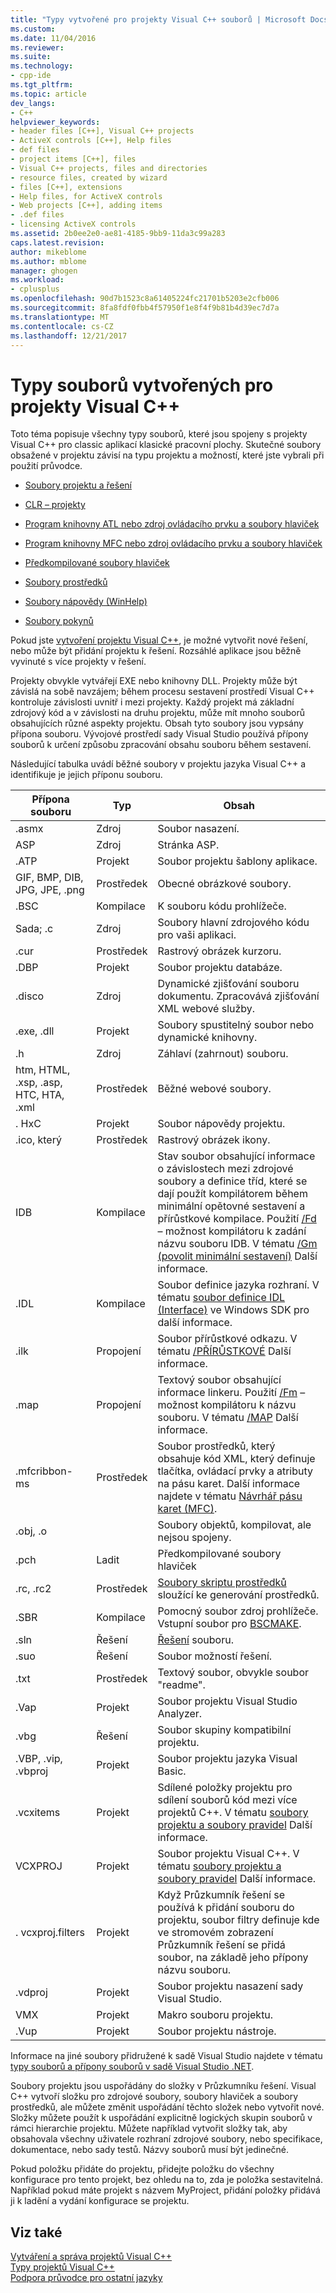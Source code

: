 ```yaml
---
title: "Typy vytvořené pro projekty Visual C++ souborů | Microsoft Docs"
ms.custom: 
ms.date: 11/04/2016
ms.reviewer: 
ms.suite: 
ms.technology:
- cpp-ide
ms.tgt_pltfrm: 
ms.topic: article
dev_langs:
- C++
helpviewer_keywords:
- header files [C++], Visual C++ projects
- ActiveX controls [C++], Help files
- def files
- project items [C++], files
- Visual C++ projects, files and directories
- resource files, created by wizard
- files [C++], extensions
- Help files, for ActiveX controls
- Web projects [C++], adding items
- .def files
- licensing ActiveX controls
ms.assetid: 2b0ee2e0-ae81-4185-9bb9-11da3c99a283
caps.latest.revision: 
author: mikeblome
ms.author: mblome
manager: ghogen
ms.workload:
- cplusplus
ms.openlocfilehash: 90d7b1523c8a61405224fc21701b5203e2cfb006
ms.sourcegitcommit: 8fa8fdf0fbb4f57950f1e8f4f9b81b4d39ec7d7a
ms.translationtype: MT
ms.contentlocale: cs-CZ
ms.lasthandoff: 12/21/2017
---
```

# <a name="file-types-created-for-visual-c-projects"></a>Typy souborů vytvořených pro projekty Visual C++
Toto téma popisuje všechny typy souborů, které jsou spojeny s projekty Visual C++ pro classic aplikací klasické pracovní plochy. Skutečné soubory obsažené v projektu závisí na typu projektu a možností, které jste vybrali při použití průvodce.  
  
-   [Soubory projektu a řešení](../ide/project-and-solution-files.md)  
  
-   [CLR – projekty](../ide/files-created-for-clr-projects.md)  
  
-   [Program knihovny ATL nebo zdroj ovládacího prvku a soubory hlaviček](../ide/atl-program-or-control-source-and-header-files.md)  
  
-   [Program knihovny MFC nebo zdroj ovládacího prvku a soubory hlaviček](../ide/mfc-program-or-control-source-and-header-files.md)  
  
-   [Předkompilované soubory hlaviček](../ide/precompiled-header-files.md)  
  
-   [Soubory prostředků](../ide/resource-files-cpp.md)  
  
-   [Soubory nápovědy (WinHelp)](../ide/help-files-winhelp.md)  
  
-   [Soubory pokynů](../ide/hint-files.md)  
  
 Pokud jste [vytvoření projektu Visual C++](../ide/creating-desktop-projects-by-using-application-wizards.md), je možné vytvořit nové řešení, nebo může být přidání projektu k řešení. Rozsáhlé aplikace jsou běžně vyvinuté s více projekty v řešení.  
  
 Projekty obvykle vytvářejí EXE nebo knihovny DLL. Projekty může být závislá na sobě navzájem; během procesu sestavení prostředí Visual C++ kontroluje závislosti uvnitř i mezi projekty. Každý projekt má základní zdrojový kód a v závislosti na druhu projektu, může mít mnoho souborů obsahujících různé aspekty projektu. Obsah tyto soubory jsou vypsány přípona souboru. Vývojové prostředí sady Visual Studio používá přípony souborů k určení způsobu zpracování obsahu souboru během sestavení.  
  
 Následující tabulka uvádí běžné soubory v projektu jazyka Visual C++ a identifikuje je jejich příponu souboru.  
  
|Přípona souboru|Typ|Obsah|  
|--------------------|----------|--------------|  
|.asmx|Zdroj|Soubor nasazení.|  
|ASP|Zdroj|Stránka ASP.|  
|.ATP|Projekt|Soubor projektu šablony aplikace.|  
|GIF, BMP, DIB, JPG, JPE, .png|Prostředek|Obecné obrázkové soubory.|  
|.BSC|Kompilace|K souboru kódu prohlížeče.|  
|Sada; .c|Zdroj|Soubory hlavní zdrojového kódu pro vaši aplikaci.|  
|.cur|Prostředek|Rastrový obrázek kurzoru.|  
|.DBP|Projekt|Soubor projektu databáze.|  
|.disco|Zdroj|Dynamické zjišťování souboru dokumentu. Zpracovává zjišťování XML webové služby.|  
|.exe, .dll|Projekt|Soubory spustitelný soubor nebo dynamické knihovny.|  
|.h|Zdroj|Záhlaví (zahrnout) souboru.|  
|htm, HTML, .xsp, .asp, HTC, HTA, .xml|Prostředek|Běžné webové soubory.|  
|. HxC|Projekt|Soubor nápovědy projektu.|  
|.ico, který|Prostředek|Rastrový obrázek ikony.|  
|IDB|Kompilace|Stav soubor obsahující informace o závislostech mezi zdrojové soubory a definice tříd, které se dají použít kompilátorem během minimální opětovné sestavení a přírůstkové kompilace. Použití [/Fd](../build/reference/fd-program-database-file-name.md) – možnost kompilátoru k zadání názvu souboru IDB. V tématu [/Gm (povolit minimální sestavení)](../build/reference/gm-enable-minimal-rebuild.md) Další informace.|  
|.IDL|Kompilace|Soubor definice jazyka rozhraní. V tématu [soubor definice IDL (Interface)](http://msdn.microsoft.com/library/windows/desktop/aa378712) ve Windows SDK pro další informace.|  
|.ilk|Propojení|Soubor přírůstkové odkazu. V tématu [/PŘÍRŮSTKOVÉ](../build/reference/incremental-link-incrementally.md) Další informace.|  
|.map|Propojení|Textový soubor obsahující informace linkeru. Použití [/Fm](../build/reference/fm-name-mapfile.md) – možnost kompilátoru k názvu souboru. V tématu [/MAP](../build/reference/map-generate-mapfile.md) Další informace.|  
|.mfcribbon-ms|Prostředek|Soubor prostředků, který obsahuje kód XML, který definuje tlačítka, ovládací prvky a atributy na pásu karet. Další informace najdete v tématu [Návrhář pásu karet (MFC)](../mfc/ribbon-designer-mfc.md).|  
|.obj, .o||Soubory objektů, kompilovat, ale nejsou spojeny.|  
|.pch|Ladit|Předkompilované soubory hlaviček|  
|.rc, .rc2|Prostředek|[Soubory skriptu prostředků](../windows/working-with-resource-files.md) sloužící ke generování prostředků.|  
|.SBR|Kompilace|Pomocný soubor zdroj prohlížeče. Vstupní soubor pro [BSCMAKE](../build/reference/bscmake-options.md).|  
|.sln|Řešení|[Řešení](http://msdn.microsoft.com/en-us/a45c299d-69f5-4b67-879d-1383417df0a7) souboru.|  
|.suo|Řešení|Soubor možností řešení.|  
|.txt|Prostředek|Textový soubor, obvykle soubor "readme".|  
|.Vap|Projekt|Soubor projektu Visual Studio Analyzer.|  
|.vbg|Řešení|Soubor skupiny kompatibilní projektu.|  
|.VBP, .vip, .vbproj|Projekt|Soubor projektu jazyka Visual Basic.|  
|.vcxitems|Projekt|Sdílené položky projektu pro sdílení souborů kód mezi více projektů C++. V tématu [soubory projektu a soubory pravidel](../ide/project-and-solution-files.md) Další informace.|
|VCXPROJ|Projekt|Soubor projektu Visual C++. V tématu [soubory projektu a soubory pravidel](../ide/project-and-solution-files.md) Další informace.|  
|. vcxproj.filters|Projekt|Když Průzkumník řešení se používá k přidání souboru do projektu, soubor filtry definuje kde ve stromovém zobrazení Průzkumník řešení se přidá soubor, na základě jeho přípony názvu souboru.|  
|.vdproj|Projekt|Soubor projektu nasazení sady Visual Studio.|  
|VMX|Projekt|Makro souboru projektu.|  
|.Vup|Projekt|Soubor projektu nástroje.|  
  
 Informace na jiné soubory přidružené k sadě Visual Studio najdete v tématu [typy souborů a přípony souborů v sadě Visual Studio .NET](/visualstudio/ide/reference/project-and-solution-file-types).  
  
 Soubory projektu jsou uspořádány do složky v Průzkumníku řešení. Visual C++ vytvoří složku pro zdrojové soubory, soubory hlaviček a soubory prostředků, ale můžete změnit uspořádání těchto složek nebo vytvořit nové. Složky můžete použít k uspořádání explicitně logických skupin souborů v rámci hierarchie projektu. Můžete například vytvořit složky tak, aby obsahovala všechny uživatele rozhraní zdrojové soubory, nebo specifikace, dokumentace, nebo sady testů. Názvy souborů musí být jedinečné.  
  
 Pokud položku přidáte do projektu, přidejte položku do všechny konfigurace pro tento projekt, bez ohledu na to, zda je položka sestavitelná. Například pokud máte projekt s názvem MyProject, přidání položky přidává ji k ladění a vydání konfigurace se projektu.  
  
## <a name="see-also"></a>Viz také  
 [Vytváření a správa projektů Visual C++](../ide/creating-and-managing-visual-cpp-projects.md)   
 [Typy projektů Visual C++](../ide/visual-cpp-project-types.md)   
 [Podpora průvodce pro ostatní jazyky](../ide/wizard-support-for-other-languages.md)